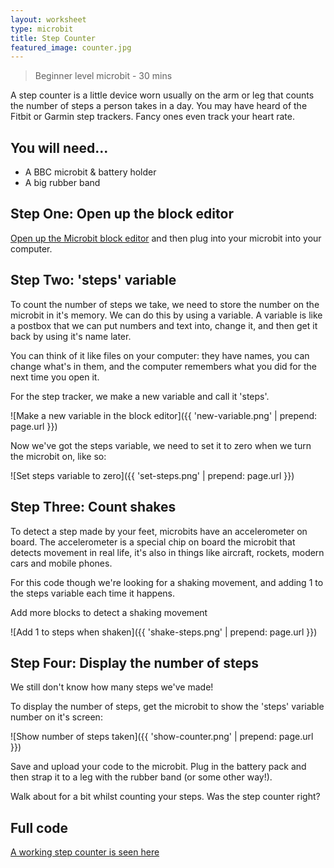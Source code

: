 ```yaml
---
layout: worksheet
type: microbit
title: Step Counter
featured_image: counter.jpg
---
```


> Beginner level microbit - 30 mins

A step counter is a little device worn usually on the arm or leg that counts the number of steps a person takes in a day. You may have heard of the Fitbit or Garmin step trackers. Fancy ones even track your heart rate.

## You will need...

- A BBC microbit & battery holder
- A big rubber band

## Step One: Open up the block editor

[Open up the Microbit block editor](https://www.microbit.co.uk/app/#create:xczaux) and then plug into your microbit into your computer.

## Step Two: 'steps' variable

To count the number of steps we take, we need to store the number on the microbit in it's memory. We can do this by using a variable. A variable is like a postbox that we can put numbers and text into, change it, and then get it back by using it's name later.

You can think of it like files on your computer: they have names, you can change what's in them, and the computer remembers what you did for the next time you open it.

For the step tracker, we make a new variable and call it 'steps'.

![Make a new variable in the block editor]({{ 'new-variable.png' | prepend: page.url }})

Now we've got the steps variable, we need to set it to zero when we turn the microbit on, like so:

![Set steps variable to zero]({{ 'set-steps.png' | prepend: page.url }})

## Step Three: Count shakes

To detect a step made by your feet, microbits have an accelerometer on board. The accelerometer is a special chip on board the microbit that detects movement in real life, it's also in things like aircraft, rockets, modern cars and mobile phones.

For this code though we're looking for a shaking movement, and adding 1 to the steps variable each time it happens.

Add more blocks to detect a shaking movement

![Add 1 to steps when shaken]({{ 'shake-steps.png' | prepend: page.url }})

## Step Four: Display the number of steps

We still don't know how many steps we've made!

To display the number of steps, get the microbit to show the 'steps' variable number on it's screen:

![Show number of steps taken]({{ 'show-counter.png' | prepend: page.url }})

Save and upload your code to the microbit. Plug in the battery pack and then strap it to a leg with the rubber band (or some other way!).

Walk about for a bit whilst counting your steps. Was the step counter right?

## Full code

[A working step counter is seen here](https://pxt.microbit.org/52907-71413-29477-09826)
